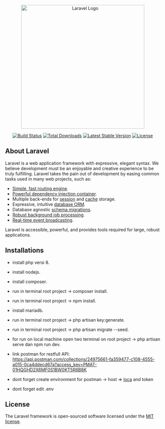 <p align="center"><a href="https://laravel.com" target="_blank"><img src="https://raw.githubusercontent.com/laravel/art/master/logo-lockup/5%20SVG/2%20CMYK/1%20Full%20Color/laravel-logolockup-cmyk-red.svg" width="400" alt="Laravel Logo"></a></p>

<p align="center">
<a href="https://github.com/laravel/framework/actions"><img src="https://github.com/laravel/framework/workflows/tests/badge.svg" alt="Build Status"></a>
<a href="https://packagist.org/packages/laravel/framework"><img src="https://img.shields.io/packagist/dt/laravel/framework" alt="Total Downloads"></a>
<a href="https://packagist.org/packages/laravel/framework"><img src="https://img.shields.io/packagist/v/laravel/framework" alt="Latest Stable Version"></a>
<a href="https://packagist.org/packages/laravel/framework"><img src="https://img.shields.io/packagist/l/laravel/framework" alt="License"></a>
</p>

## About Laravel

Laravel is a web application framework with expressive, elegant syntax. We believe development must be an enjoyable and creative experience to be truly fulfilling. Laravel takes the pain out of development by easing common tasks used in many web projects, such as:

- [Simple, fast routing engine](https://laravel.com/docs/routing).
- [Powerful dependency injection container](https://laravel.com/docs/container).
- Multiple back-ends for [session](https://laravel.com/docs/session) and [cache](https://laravel.com/docs/cache) storage.
- Expressive, intuitive [database ORM](https://laravel.com/docs/eloquent).
- Database agnostic [schema migrations](https://laravel.com/docs/migrations).
- [Robust background job processing](https://laravel.com/docs/queues).
- [Real-time event broadcasting](https://laravel.com/docs/broadcasting).

Laravel is accessible, powerful, and provides tools required for large, robust applications.

## Installations

- install php versi 8.
- install nodejs.
- install composer.
- run in terminal root project -> composer install.
- run in terminal root project -> npm install.
- install mariadb.
- run in terminal root project -> php artisan key:generate.
- run in terminal root project -> php artisan migrate --seed.
- for run on local machine open two terminal on root project -> php artisan serve dan npm run dev.

- link postman for restfull API: https://api.postman.com/collections/24975661-fa359477-c108-4555-a015-0ca4ddecd67a?access_key=PMAT-01HQGHD2X6MF0S1BW0KT5R6B8K
- dont forget create environment for postman -> host => [loca](http://localhost:8000) and token

- dont forget edit .env

## License

The Laravel framework is open-sourced software licensed under the [MIT license](https://opensource.org/licenses/MIT).
